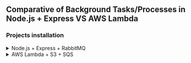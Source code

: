 ## Comparative of Background Tasks/Processes in Node.js + Express VS AWS Lambda
### Projects installation

<details>
<summary>Node.js + Express + RabbitMQ</summary>
<p>

### Requirements
- **Node.js** [Download](https://nodejs.org/es/download/)
- **POSTMAN** or your prefered way to do HTTP requests to an API [Get POSTMAN](https://www.getpostman.com/downloads/)
- **RabbitMQ** server. You can follow these steps to install it:
    1. Type this command on the terminal:
    
    **Linux Systems**<br>
    ```
    sudo apt-get install rabbitmq-server
    ```

    **MacOS**<br>
    ```
    brew install rabbitmq
    ```

    2. Check the installation is correct typing:
    ```
    rabbitmq-server
    ```

    If everything is fine, you should see something like this:<br>
    ```
    ##  ##      RabbitMQ 3.8.1
    ##  ##
    ##########  Copyright (c) 2007-2019 Pivotal Software, Inc.
    ######  ##
    ##########  Licensed under the MPL 1.1. Website: https://rabbitmq.com

    Doc guides: https://rabbitmq.com/documentation.html
    Support:    https://rabbitmq.com/contact.html
    Tutorials:  https://rabbitmq.com/getstarted.html
    Monitoring: https://rabbitmq.com/monitoring.html

    Logs: /usr/local/var/log/rabbitmq/rabbit@localhost.log
            /usr/local/var/log/rabbitmq/rabbit@localhost_upgrade.log

    Config file(s): (none)

    Starting broker... completed with 6 plugins.
    ```

    3. To access the UI provided by RabbitMQ, you can create an user this way:

    ```
    rabbitmqctl add_user myUser myPass
    ```

    Then, you need to make this user adminstrator:

    ```
    rabbitmqctl set_user_tags myUser administrator
    ```

    4. Access to this url with the user credentials created above [http://localhost:15672](http://localhost:15672). This will be helpful if you want to see your queues in action!

### Installation

#### Node.js + express app installation
1. Clone the repository using the command line:

    ```
    git clone https://github.com/codeurjc-students/2019-ServerlessVsExpress.git
    ```

2. Navigate to the folder **sections -> BackgroundTasks -> nodejs-express-rabbitmq**.

3. Write the following command to install the project dependencies:

    ```
    npm install
    ```

4. Start Node.js + express server:

    ```
    npm start
    ```

#### Use
As we use to in the other sections, i've created and endpoint in the url [http://localhost:3000/generatePdf](http://localhost:3000/generatePdf). This endpoint, in the background, will **create a task**. This task will be added to a queue called **pdfQueue**, to be treated in the background. To create the request, you need to use **POST Method** with this body's content:

```
{
	"pdfData": {
		"title": "mytitle",
		"content": "This is the pdf content"
	}
}
```

If everything is correct, the **pdf will be generated in a background process** (in your root folder). Queue status can be found in [http://localhost:15672/#/queues](http://localhost:15672/#/queues), where you'll be able to see a lot of information. Here, you can see an example:

![RabbitMQ UI queue data example](./img/rabbitmq-queue-status.png)

---

</p>
</details>

<details>
<summary>AWS Lambda + S3 + SQS</summary>
<p>


</p>

## Comparative

### Node.js + Express + RabbitMQ - Background Tasks
There are many famous libraries to manage background tasks in Node.js. One of the most famous is **RabbitMQ**, which is the one i've chosen for this example (the callback version). The working flow RabbitMQ uses depends on two main entities, **exchanges** and **queues**. Queues are where the **messages are stored**, and at the same time, are **binded to an exchange**. They are both connected by a **"Route"**, which decides whether to move forward the message to a queue or not, depending on the type of the exchange.

Exchanges can be of **different types**:

- **direct**: The message goes to the queues whose binding key matches the key of the message.
- **topic**:  It's the same than a direct type, but it is used to broadcast a message.
- **headers**: It can be used when we need to filter with something more than a routing key, which could be better in some cases.
- **fanout**: This is the "hardest" type. It can be used when we need the message to be forwarded to all queues, and can also be used for broadcasting.

To import the callback version of RabbitMQ, write this on your app:

```javascript
const amqp = require('amqplib/callback_api');
```

Once you've imported the library, make sure your RabbitMQ server is running (write **rabbitmq-server** on the terminal if isn't). Then, you need to connect to the RabbitMQ server (we used localhost):

```javascript
amqp.connect('amqp://localhost', (err, conn) => {
    if(err) {
        console.error(err);
        process.exit(1);
    }
    consumer(conn);
    publisher(conn, req.body.pdfData);
});
```

Inside the connect, you can see two functions (**consumer** and **publisher**). We need them to create a **communication channel**, where we'll **add messages** to a queue using the publisher, and the consumer will **get the messages** from the queue (they must both connect to the channel) and **process** them. It will send an **ACK** with the original message as parameter to indicate that it was received properly, and then delete it from the queue.

Here, you can see the code of the **publisher**:

```javascript
const publisher = (conn, pdfData) => {
    const queue = 'pdfQueue';
    conn.createChannel((err, channel) => {
        if(err) {
            console.error(err);
            process.exit(1);
        }
        channel.assertQueue(queue, { durable: true });
        channel.sendToQueue(queue, Buffer.from(JSON.stringify(pdfData)), {persistent: true});
    });
};
```

You can also have a look at the **consumer** here:

```javascript
const consumer = (conn) => {
    const queue = 'pdfQueue';
    conn.createChannel((err, channel) => {
        if(err) {
            console.error(err);
            process.exit(1);
        }
        channel.assertQueue(queue, { durable: true }); // Durable: true makes the queue to persist even if connection has been closed
        channel.consume(queue, async (pdfData) => {
            try {
                let pdf = JSON.parse(pdfData.content.toString());
                let pdfGenerated = await generatePdf(pdf);
                if(pdfGenerated.error) {
                    console.log(pdfGenerated.error); 
                } else {
                    console.log(`The pdf has been generated in: ${pdfGenerated.response.filename}`);  
                }
                // Send back the ack to let it know that the bg task was completed
                channel.ack(pdfData);
            } catch(err) {
                console.log({error: err});
            }
             
        }, { noAck: false }); // This tells the server to not delete the message once it's delivered
    });
};
```

---

### AWS Lambda + S3 + SQS


### Summary